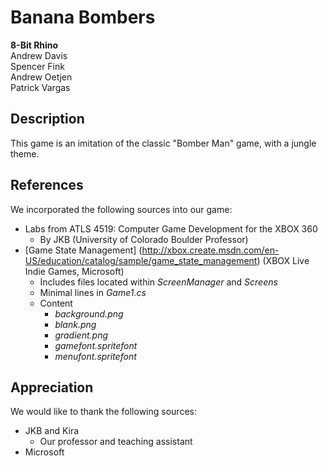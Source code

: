 Banana Bombers
==============

**8-Bit Rhino**  
Andrew Davis  
Spencer Fink  
Andrew Oetjen  
Patrick Vargas

Description
-----------
This game is an imitation of the classic "Bomber Man" game, with a jungle theme.


References
----------
We incorporated the following sources into our game:  
* Labs from ATLS 4519: Computer Game Development for the XBOX 360
    * By JKB (University of Colorado Boulder Professor)
* [Game State Management] (http://xbox.create.msdn.com/en-US/education/catalog/sample/game_state_management) (XBOX Live Indie Games, Microsoft)
    * Includes files located within *ScreenManager* and *Screens*
    * Minimal lines in *Game1.cs*
    * Content
        * *background.png*
        * *blank.png*
        * *gradient.png*
        * *gamefont.spritefont*
        * *menufont.spritefont*

Appreciation
------------
We would like to thank the following sources:  
* JKB and Kira
    * Our professor and teaching assistant
* Microsoft
